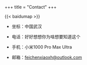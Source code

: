 +++
title = "Contact"
+++

{{< baidumap >}}

* 坐标：中国武汉

* 电话：好好想想你为啥想要知道这个

* 手机：小米1000 Pro Max Ultra

* 邮箱：<feichenxiaoxh@outlook.com>

